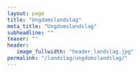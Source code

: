 ```yaml
---
layout: page
title: "Ungdomslandslag"
meta_title: "Ungdomslandslag"
subheadline: ""
teaser: ""
header:
   image_fullwidth: "header_landslag.jpg"
permalink: "/landslag/ungdomslandslag/"
---
```

